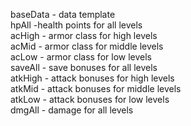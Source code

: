 baseData - data template<br>
hpAll -health points for all levels<br>
acHigh - armor class for high levels<br>
acMid - armor class for middle levels<br>
acLow - armor class for low levels<br>
saveAll - save bonuses for all levels<br>
atkHigh - attack bonuses for high levels<br>
atkMid - attack bonuses for middle levels<br>
atkLow - attack bonuses for low levels<br>
dmgAll - damage for all levels
